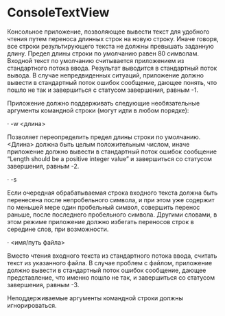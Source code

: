# ConsoleTextView

Консольное приложение, позволяющее вывести текст для удобного чтения путем переноса длинных строк на новую строку. Иначе говоря, все строки результирующего текста не должны превышать заданную длину. Предел длины строки по умолчанию равен 80 символам. Входной текст по умолчанию считывается приложением из стандартного потока ввода. Результат выводится в стандартный поток вывода. В случае непредвиденных ситуаций, приложение должно вывести в стандартный поток ошибок сообщение, дающее понять, что пошло не так и завершиться с статусом завершения, равным -1.

Приложение должно поддерживать следующие необязательные аргументы командной строки (могут идти в любом порядке):

·       -w <длина>

Позволяет переопределить предел длины строки по умолчанию. <Длина> должна быть целым положительным числом, иначе приложение должно вывести в стандартный поток ошибок сообщение “Length should be a positive integer value” и завершиться со статусом завершения, равным -2.

·       -s

Если очередная обрабатываемая строка входного текста должна быть перенесена после непробельного символа, и при этом уже содержит по меньшей мере один пробельный символ, совершить перенос раньше, после последнего пробельного символа. Другими словами, в этом режиме приложение должно избегать переносов строк в середине слов, при возможности.

·       <имя/путь файла>

Вместо чтения входного текста из стандартного потока ввода, считать текст из указанного файла. В случае проблем с файлом, приложение должно вывести в стандартный поток ошибок сообщение, дающее представление, что именно пошло не так, и завершиться со статусом завершения, равным -3.

Неподдерживаемые аргументы командной строки должны игнорироваться.
